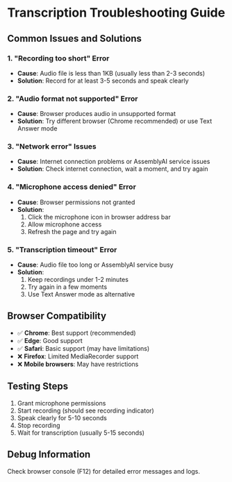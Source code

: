 # Transcription Troubleshooting Guide

## Common Issues and Solutions

### 1. "Recording too short" Error

- **Cause**: Audio file is less than 1KB (usually less than 2-3 seconds)
- **Solution**: Record for at least 3-5 seconds and speak clearly

### 2. "Audio format not supported" Error

- **Cause**: Browser produces audio in unsupported format
- **Solution**: Try different browser (Chrome recommended) or use Text Answer mode

### 3. "Network error" Issues

- **Cause**: Internet connection problems or AssemblyAI service issues
- **Solution**: Check internet connection, wait a moment, and try again

### 4. "Microphone access denied" Error

- **Cause**: Browser permissions not granted
- **Solution**:
  1. Click the microphone icon in browser address bar
  2. Allow microphone access
  3. Refresh the page and try again

### 5. "Transcription timeout" Error

- **Cause**: Audio file too long or AssemblyAI service busy
- **Solution**:
  1. Keep recordings under 1-2 minutes
  2. Try again in a few moments
  3. Use Text Answer mode as alternative

## Browser Compatibility

- ✅ **Chrome**: Best support (recommended)
- ✅ **Edge**: Good support
- ✅ **Safari**: Basic support (may have limitations)
- ❌ **Firefox**: Limited MediaRecorder support
- ❌ **Mobile browsers**: May have restrictions

## Testing Steps

1. Grant microphone permissions
2. Start recording (should see recording indicator)
3. Speak clearly for 5-10 seconds
4. Stop recording
5. Wait for transcription (usually 5-15 seconds)

## Debug Information

Check browser console (F12) for detailed error messages and logs.

